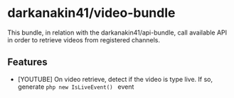 # darkanakin41/video-bundle

This bundle, in relation with the darkanakin41/api-bundle, call available API in order to retrieve videos from registered channels.

## Features
* [YOUTUBE] On video retrieve, detect if the video is type live. If so, generate ```php new IsLiveEvent() ``` event
